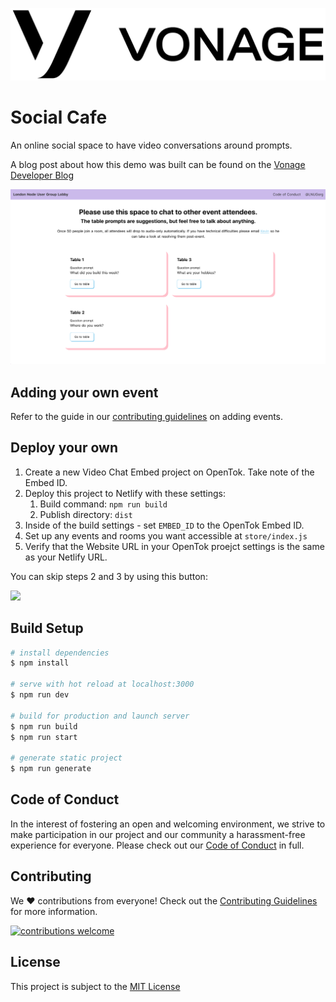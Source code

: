 ![Vonage](./docs/vonage.png)

# Social Cafe

An online social space to have video conversations around prompts.

A blog post about how this demo was built can be found on the [Vonage Developer Blog](https://www.nexmo.com/blog/2020/04/08/build-a-video-conversation-platform-for-online-gatherings-with-nuxt-js-dr) 

![](./docs/screenshot.png)

## Adding your own event

Refer to the guide in our [contributing guidelines][contributing] on adding events.

## Deploy your own

1. Create a new Video Chat Embed project on OpenTok. Take note of the Embed ID.
2. Deploy this project to Netlify with these settings:
    1. Build command: `npm run build`
    2. Publish directory: `dist`
3. Inside of the build settings - set `EMBED_ID` to the OpenTok Embed ID.
4. Set up any events and rooms you want accessible at `store/index.js`
5. Verify that the Website URL in your OpenTok proejct settings is the same as your Netlify URL.

You can skip steps 2 and 3 by using this button:

<a href="https://app.netlify.com/start/deploy?repository=https://github.com/DavidJian0905/social-cafe-demo-"><img src="https://www.netlify.com/img/deploy/button.svg" /></a>

## Build Setup

```bash
# install dependencies
$ npm install

# serve with hot reload at localhost:3000
$ npm run dev

# build for production and launch server
$ npm run build
$ npm run start

# generate static project
$ npm run generate
```

[contributing]: CONTRIBUTING.md "Contributing"

## Code of Conduct

In the interest of fostering an open and welcoming environment, we strive to make participation in our project and our community a harassment-free experience for everyone. Please check out our [Code of Conduct][coc] in full.

## Contributing
We :heart: contributions from everyone! Check out the [Contributing Guidelines][contributing] for more information.

[![contributions welcome][contribadge]][issues]

## License

This project is subject to the [MIT License][license]

[logo]: vonage_logo.png "Vonage"
[contribadge]: https://img.shields.io/badge/contributions-welcome-brightgreen.svg?style=flat "Contributions Welcome"

[coc]: CODE_OF_CONDUCT.md "Code of Conduct"
[contributing]: CONTRIBUTING.md "Contributing"
[license]: LICENSE "MIT License"

[issues]: ./../../issues "Issues"
